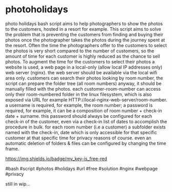# photoholidays
 photo holidays bash script aims to help photographers to show the photos to the customers, hosted in a resort for example.
 This script aims to solve the problem that is preventing the customers from finding and buying their photos once the photographer takes the photos during the journey spent at the resort.
 Often the time the photographers offer to the customers to select the photos is very short compared to the number of customers, so the amount of time for each customer is highly reduced as the chance to sell photos.
 To augment the time for the customers to select their photos a website is used, a web page in a local-only (allow local IP addresses only) web server (nginx).
 the web server should be available via the local wifi area only.
 customers can search their photos looking by room number, the script can prepare the folder tree (all room numbers) anyway, it should be manually filled with the photos.
 each customer-room-number can access only their room-numbered folder in the linux filesystem, which is also exposed via URL for example HTTP://local-nginx-web-server/room-number.
 a username is required, for example, the room number; a password is required, for example, it can be a composition of room number + check-in date + surname.
 this password should always be configured for each check-in of the customer, even via a check-in list of dates to accomplish the procedure in bulk.
 for each room number (i.e a customer) a subfolder exists named with the check-in, date which is only accessible for that specific customer at that specific time for privacy reasons of course.
 even an automatic deletion of folders & files can be configured by changing the time frame.


https://img.shields.io/badge/my_key-is_free-red


#bash #script #photos #holidays #url #free #solution #nginx #webpage #privacy

still in wip...
